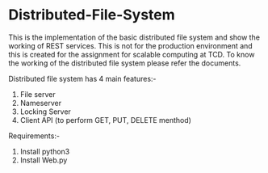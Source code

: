 # Distributed-File-System

This is the implementation of the basic distributed file system and show the working of REST services. This is not for the production environment and this is created for the assignment for scalable computing at TCD. To know the working of the distributed file system please refer the documents. 

Distributed file system has 4 main features:-

  1. File server
  2. Nameserver
  3. Locking Server
  4. Client API (to perform GET, PUT, DELETE menthod) 
  
Requirements:-

  1. Install python3 
  2. Install Web.py

  
  
